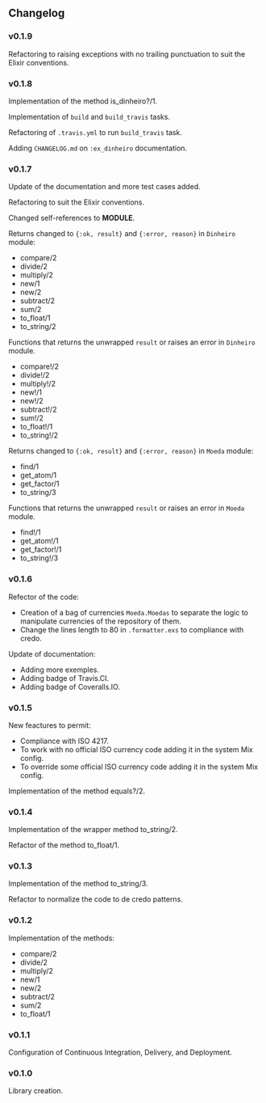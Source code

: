 ## Changelog

### v0.1.9

Refactoring to raising exceptions with no trailing punctuation to suit the Elixir conventions.

### v0.1.8

Implementation of the method is_dinheiro?/1.

Implementation of `build` and `build_travis` tasks.

Refactoring of `.travis.yml` to run `build_travis` task.

Adding `CHANGELOG.md` on `:ex_dinheiro` documentation.

### v0.1.7

Update of the documentation and more test cases added.

Refactoring to suit the Elixir conventions.

Changed self-references to __MODULE__.

Returns changed to `{:ok, result}` and `{:error, reason}` in `Dinheiro` module:
 - compare/2
 - divide/2
 - multiply/2
 - new/1
 - new/2
 - subtract/2
 - sum/2
 - to_float/1
 - to_string/2

Functions that returns the unwrapped `result` or raises an error in `Dinheiro` module.
- compare!/2
- divide!/2
- multiply!/2
- new!/1
- new!/2
- subtract!/2
- sum!/2
- to_float!/1
- to_string!/2

Returns changed to `{:ok, result}` and `{:error, reason}` in `Moeda` module:
- find/1
- get_atom/1
- get_factor/1
- to_string/3

Functions that returns the unwrapped `result` or raises an error in `Moeda` module.
- find!/1
- get_atom!/1
- get_factor!/1
- to_string!/3

### v0.1.6

Refector of the code:
 - Creation of a bag of currencies `Moeda.Moedas` to separate the logic to manipulate currencies of the repository of them.
 - Change the lines length to 80 in `.formatter.exs` to compliance with credo.

Update of documentation:
 - Adding more exemples.
 - Adding badge of Travis.CI.
 - Adding badge of Coveralls.IO.

### v0.1.5

New feactures to permit:
 - Compliance with ISO 4217.
 - To work with no official ISO currency code adding it in the system Mix config.
 - To override some official ISO currency code adding it in the system Mix config.

Implementation of the method equals?/2.

### v0.1.4

Implementation of the wrapper method to_string/2.

Refactor of the method to_float/1.

### v0.1.3

Implementation of the method to_string/3.

Refactor to normalize the code to de credo patterns.

### v0.1.2

Implementation of the methods:
 - compare/2
 - divide/2
 - multiply/2
 - new/1
 - new/2
 - subtract/2
 - sum/2
 - to_float/1

### v0.1.1

Configuration of Continuous Integration, Delivery, and Deployment.

### v0.1.0

Library creation.
